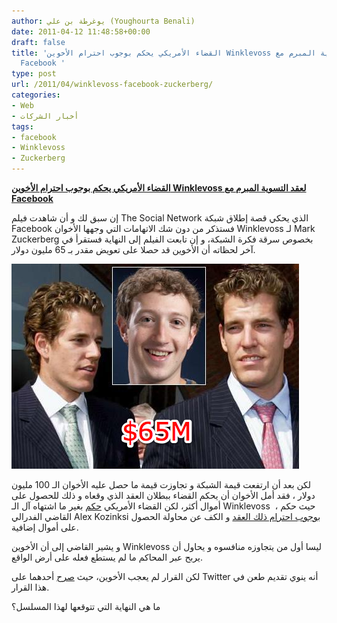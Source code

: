 ```yaml
---
author: يوغرطة بن علي (Youghourta Benali)
date: 2011-04-12 11:48:58+00:00
draft: false
title: 'القضاء الأمريكي يحكم بوجوب احترام الأخوين Winklevoss لعقد التسوية المبرم مع
  Facebook '
type: post
url: /2011/04/winklevoss-facebook-zuckerberg/
categories:
- Web
- أخبار الشركات
tags:
- facebook
- Winklevoss
- Zuckerberg
---
```


**[القضاء الأمريكي يحكم بوجوب احترام الأخوين Winklevoss لعقد التسوية المبرم مع Facebook](https://www.it-scoop.com/2011/04/winklevoss-facebook-zuckerberg/)**


إن سبق لك و أن شاهدت فيلم The Social Network الذي يحكي قصة إطلاق شبكة Facebook فستذكر من دون شك الاتهامات التي وجهها الأخوان Winklevoss لـ Mark Zuckerberg بخصوص سرقة فكرة الشبكة، و إن تابعت الفيلم إلى النهاية فستقرأ في آخر لحظاته أن الأخوين قد حصلا على تعويض مقدر بـ 65 مليون دولار.

[![](Winklevoss-vs-Zuckerberg.png)
](https://www.it-scoop.com/2011/04/winklevoss-facebook-zuckerberg/)

لكن بعد أن ارتفعت قيمة الشبكة و تجاوزت قيمة ما حصل عليه الأخوان الـ 100 مليون دولار ، فقد أمل الأخوان أن يحكم القضاء ببطلان العقد الذي وقعاه و ذلك للحصول على أموال أكثر، لكن القضاء الأمريكي [حكم](http://www.scribd.com/doc/52780580/Facebook-v-ConnectU-08-16745) بغير ما اشتهاه آل الـ Winklevoss  ، حيث حكم القاضي الفدرالي Alex Kozinksi [بوجوب احترام ذلك العقد](http://techcrunch.com/2011/04/11/federal-judge-to-winklevoss-twins-facebook-won-deal-with-it/) و الكف عن محاولة الحصول على أموال إضافية.

و يشير القاضي إلى أن الأخوين Winklevoss ليسا أول من يتجاوزه منافسوه و يحاول أن يربح عبر المحاكم ما لم يستطع فعله على أرض الواقع.

لكن القرار لم يعجب الأخوين، حيث [صرح](http://www.twitlonger.com/show/9pqcs0) أحدهما على Twitter أنه ينوي تقديم طعن في هذا القرار.

ما هي النهاية التي تتوقعها لهذا المسلسل؟




